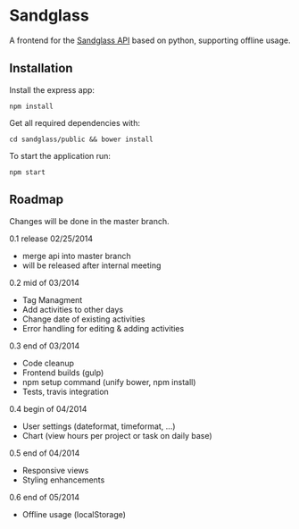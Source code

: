 # Sandglass #
A frontend for the [Sandglass API](https://bitbucket.org/sandglass/sandglass.time/)
based on python, supporting offline usage.

## Installation ##
Install the express app:

``npm install``

Get all required dependencies with:

``cd sandglass/public && bower install``

To start the application run:

``npm start``

## Roadmap ##
Changes will be done in the master branch.

0.1 release 02/25/2014
 - merge api into master branch
 - will be released after internal meeting

0.2 mid of 03/2014
 - Tag Managment
 - Add activities to other days
 - Change date of existing activities
 - Error handling for editing & adding activities

0.3 end of 03/2014
 - Code cleanup
 - Frontend builds (gulp)
 - npm setup command (unify bower, npm install)
 - Tests, travis integration

0.4 begin of 04/2014
 - User settings (dateformat, timeformat, ...)
 - Chart (view hours per project or task on daily base)

0.5 end of 04/2014
  - Responsive views
  - Styling enhancements

0.6 end of 05/2014
  - Offline usage (localStorage)

